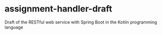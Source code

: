 # assignment-handler-draft
Draft of the RESTful web service with Spring Boot in the Kotlin programming language
